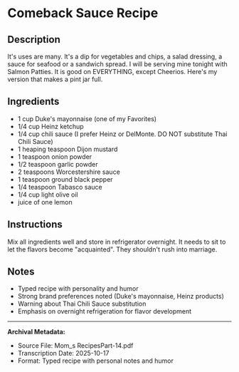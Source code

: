 # Comeback Sauce Recipe

## Description

It's uses are many. It's a dip for vegetables and chips, a salad dressing, a sauce for seafood or a sandwich spread. I will be serving mine tonight with Salmon Patties. It is good on EVERYTHING, except Cheerios. Here's my version that makes a pint jar full.

## Ingredients

- 1 cup Duke's mayonnaise (one of my Favorites)
- 1/4 cup Heinz ketchup
- 1/4 cup chili sauce (I prefer Heinz or DelMonte. DO NOT substitute Thai Chili Sauce)
- 1 heaping teaspoon Dijon mustard
- 1 teaspoon onion powder
- 1/2 teaspoon garlic powder
- 2 teaspoons Worcestershire sauce
- 1 teaspoon ground black pepper
- 1/4 teaspoon Tabasco sauce
- 1/4 cup light olive oil
- juice of one lemon

## Instructions

Mix all ingredients well and store in refrigerator overnight. It needs to sit to let the flavors become "acquainted". They shouldn't rush into marriage.

## Notes

- Typed recipe with personality and humor
- Strong brand preferences noted (Duke's mayonnaise, Heinz products)
- Warning about Thai Chili Sauce substitution
- Emphasis on overnight refrigeration for flavor development

---

**Archival Metadata:**
- Source File: Mom_s RecipesPart-14.pdf
- Transcription Date: 2025-10-17
- Format: Typed recipe with personal notes and humor
